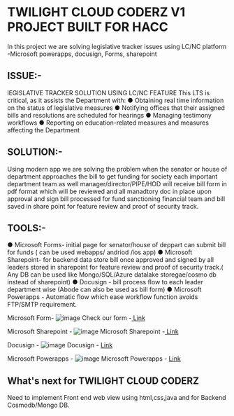 # TWILIGHT CLOUD CODERZ V1 PROJECT BUILT FOR HACC

In this project we are solving legislative tracker issues using LC/NC platform -Microsoft powerapps, docusign, Forms, sharepoint

## ISSUE:-
lEGISLATIVE TRACKER SOLUTION USING LC/NC FEATURE
This LTS is critical, as it assists the Department with:
● Obtaining real time information on the status of legislative measures
● Notifying offices that their assigned bills and resolutions are scheduled for hearings
● Managing testimony workflows
● Reporting on education-related measures and measures affecting the Department

## SOLUTION:-

Using modern app we are solving the problem when the senator or house of department approaches the bill to get funding for society each important department team as well manager/director/PIPE/HOD will receive bill form in pdf format which will be reviewed and all manadtory doc in place upon approval and sign bill processed for fund sanctioning financial team and bill saved in share point for feature review and proof of security track. 

## TOOLS:-
● Microsoft Forms- initial page for senator/house of deppart can submit bill for funds ( can be used webapps/ andriod /ios app)
● Microsoft Sharepoint- for backend data store bill once approved and signed by all leaders stored in sharepoint  for feature review and proof of security track.( Any DB can be used like Mongo/SQL/Azure datalake storegae/cosmo db instead of sharepoint)
● Docusign - bill process flow to each leader department wise (Abode can also be used as  bill form)
● Microsoft Powerapps - Automatic flow which ease workflow function avoids FTP/SMTP requirement.

Microsoft Form-
![image](https://user-images.githubusercontent.com/101945531/199063289-ce2f468d-b20f-4469-bacd-bb0141a2db8d.png)
Check our  form -[ Link ](https://forms.office.com/r/ds9G9Jmmzc) 

Microsoft Sharepoint - 
![image](https://user-images.githubusercontent.com/101945531/199063781-0b1fe205-d02d-4670-b169-66a5240fc3fb.png)
Microsoft Sharepoint -[ Link ](https://x4pry.sharepoint.com/sites/HACC/Lists/HACC/AllItems.aspx) 

Docusign - 
![image](https://user-images.githubusercontent.com/101945531/199064885-3eca2b56-38a0-4bad-8d3c-0c0a4b9b8824.png)
Docusign - [ Link ](https://app.docusign.com/templates) 

Microsoft Powerapps - 
![image](https://user-images.githubusercontent.com/101945531/199065911-aad3a5d9-9fcb-4315-969d-46c990f25a81.png)
Microsoft Powerapps - [ Link ](https://make.powerautomate.com/) 

## What's next for TWILIGHT CLOUD CODERZ

Need to implement Front end web view using html,css,java and for Backend Cosmodb/Mongo DB.

